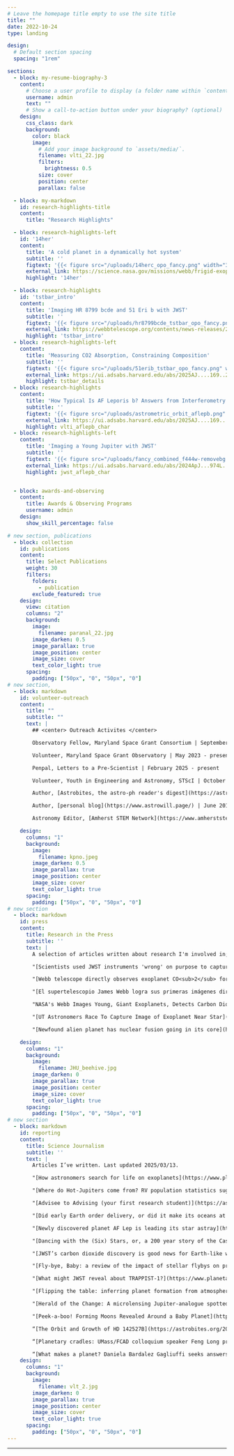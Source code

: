 ```yaml
---
# Leave the homepage title empty to use the site title
title: ""
date: 2022-10-24
type: landing

design:
  # Default section spacing
  spacing: "1rem"

sections:
  - block: my-resume-biography-3
    content:
      # Choose a user profile to display (a folder name within `content/authors/`)
      username: admin
      text: ""
      # Show a call-to-action button under your biography? (optional)
    design:
      css_class: dark
      background:
        color: black
        image:
          # Add your image background to `assets/media/`.
          filename: vlti_22.jpg
          filters:
            brightness: 0.5
          size: cover
          position: center
          parallax: false

  - block: my-markdown
    id: research-highlights-title
    content:
      title: "Research Highlights"

  - block: research-highlights-left
    id: '14her'
    content:
      title: 'A cold planet in a dynamically hot system'
      subtitle: ''
      figtext: '{{< figure src="/uploads/14herc_opo_fancy.png" width="320">}}'
      external_link: https://science.nasa.gov/missions/webb/frigid-exoplanet-in-strange-orbit-imaged-by-nasas-webb/
      highlight: '14her'

  - block: research-highlights
    id: 'tstbar_intro'
    content:
      title: 'Imaging HR 8799 bcde and 51 Eri b with JWST'
      subtitle: ''
      figtext: '{{< figure src="/uploads/hr8799bcde_tstbar_opo_fancy.png" width="320">}}'
      external_link: https://webbtelescope.org/contents/news-releases/2025/news-2025-114
      highlight: 'tstbar_intro'
  - block: research-highlights-left
    content:
      title: 'Measuring CO2 Absorption, Constraining Composition'
      subtitle: ''
      figtext: '{{< figure src="/uploads/51erib_tstbar_opo_fancy.png" width="360">}}'
      external_link: https://ui.adsabs.harvard.edu/abs/2025AJ....169..209B/abstract
      highlight: tstbar_details
  - block: research-highlights
    content:
      title: 'How Typical Is AF Leporis b? Answers from Interferometry'
      subtitle: ''
      figtext: '{{< figure src="/uploads/astrometric_orbit_aflepb.png" width="400">}}'
      external_link: https://ui.adsabs.harvard.edu/abs/2025AJ....169...30B/abstract
      highlight: vlti_aflepb_char
  - block: research-highlights-left
    content:
      title: 'Imaging a Young Jupiter with JWST'
      subtitle: ''
      figtext: '{{< figure src="/uploads/fancy_combined_f444w-removebg.png" width="340">}}'
      external_link: https://ui.adsabs.harvard.edu/abs/2024ApJ...974L..11F/abstract
      highlight: jwst_aflepb_char


  - block: awards-and-observing
    content:
      title: Awards & Observing Programs
      username: admin
    design:
      show_skill_percentage: false

# new section, publications
  - block: collection
    id: publications
    content:
      title: Select Publications
      weight: 30
      filters:
        folders:
          - publication
        exclude_featured: true
    design:
      view: citation
      columns: "2"
      background:
        image: 
          filename: paranal_22.jpg
        image_darken: 0.5
        image_parallax: true
        image_position: center
        image_size: cover
        text_color_light: true
      spacing:
        padding: ["50px", "0", "50px", "0"]
# new section, 
  - block: markdown
    id: volunteer-outreach
    content: 
      title: ""
      subtitle: ""
      text: |
        ## <center> Outreach Activites </center>

        Observatory Fellow, Maryland Space Grant Consortium | September 2022 - May 2023

        Volunteer, Maryland Space Grant Observatory | May 2023 - present

        Penpal, Letters to a Pre-Scientist | February 2025 - present

        Volunteer, Youth in Engineering and Astronomy, STScI | October 2022 - September 2023

        Author, [Astrobites, the astro-ph reader's digest](https://astrobites.org/author/wbalmer/) | December 2021 - present

        Author, [personal blog](https://www.astrowill.page/) | June 2018 – present

        Astronomy Editor, [Amherst STEM Network](https://www.amherststemnetwork.com/) | October 2019 – May 2021

    design:
      columns: "1"
      background:
        image: 
          filename: kpno.jpeg
        image_darken: 0.5
        image_parallax: true
        image_position: center
        image_size: cover
        text_color_light: true
      spacing:
        padding: ["50px", "0", "50px", "0"]
# new section
  - block: markdown
    id: press
    content:
      title: Research in the Press
      subtitle: ''
      text: |
        A selection of articles written about research I'm involved in; articles on a repeated topic typically indicate I provided additional comments for that particular article. Last updated 2025/03/27.

        "[Scientists used JWST instruments 'wrong' on purpose to capture direct images of exoplanets](https://www.space.com/space-exploration/james-webb-space-telescope/scientists-used-jwst-instruments-wrong-on-purpose-to-capture-direct-images-of-exoplanets)," by Victoria Corless for *Space.com*.

        "[Webb telescope directly observes exoplanet CO<sub>2</sub> for first time](https://phys.org/news/2025-03-webb-telescope-exoplanet.html)," by Daniel Lawler for *AFP*, available on *phys.org*.

        "[El supertelescopio James Webb logra sus primeras imágenes directas de dióxido de carbono fuera de nuestro sistema solar](https://www.elmundo.es/ciencia-y-salud/ciencia/2025/03/17/67d47779fc6c837f728b458f.html)," by Teresa Guerrero for *El Mundo*. 

        "NASA's Webb Images Young, Giant Exoplanets, Detects Carbon Dioxide," by Roberto Molar Candanosa for [JHU](https://hub.jhu.edu/2025/03/17/webb-telescope-carbon-dioxide-exoplanet/), and Hannah Braun for [STScI](https://webbtelescope.org/contents/news-releases/2025/news-2025-114?ftag=MSF0951a18) and [NASA](https://science.nasa.gov/missions/webb/nasas-webb-images-young-giant-exoplanets-detects-carbon-dioxide/). 

        "[UT Astronomers Race To Capture Image of Exoplanet Near Star](https://mcdonaldobservatory.org/news/releases/20241009)," McDonald Observatory Press Release, October 9, 2024

        "[Newfound alien planet has nuclear fusion going in its core](https://www.space.com/europe-gaia-mission-exoplanet-nuclear-fusion)," by Andrew Jones for *Space.com* 

    design:
      columns: "1"
      background:
        image: 
          filename: JHU_beehive.jpg
        image_darken: 0
        image_parallax: true
        image_position: center
        image_size: cover
        text_color_light: true
      spacing:
        padding: ["50px", "0", "50px", "0"]
# new section
  - block: markdown
    id: reporting
    content:
      title: Science Journalism
      subtitle: ''
      text: |
        Articles I’ve written. Last updated 2025/03/13.

        "[How astronomers search for life on exoplanets](https://www.planetary.org/articles/how-astronomers-search-for-life-on-exoplanets)" by William Balmer for *The Planetary Society*, Oct 11, 2023

        "[Where do Hot-Jupiters come from? RV population statistics suggests planet-planet interactions](https://astrobites.org/2023/10/11/hj-ecc-migration/)" by William Balmer for *[Astrobites](https://astrobites.org/)*, Oct 11, 2023

        "[Advisee to Advising (your first research student)](https://astrobites.org/2023/07/28/advisee-to-advisor/)" by William Balmer for *[Astrobites](https://astrobites.org/)*, Jul 28, 2023

        "[Did early Earth order delivery, or did it make its oceans at home?](https://astrobites.org/2023/04/27/earths-water-oceans-from-h2-atmosphere/)" by William Balmer for *[Astrobites](https://astrobites.org/)*, Apr 27, 2023

        "[Newly discovered planet AF Lep is leading its star astray](https://astrobites.org/2023/02/25/af-lep-discovery/)" by William Balmer for *[Astrobites](https://astrobites.org/)*, Feb 25, 2023

        "[Dancing with the (Six) Stars, or, a 200 year story of the Castor system](https://astrobites.org/2022/11/07/castor-interferometry-orbits/)" by William Balmer for *[Astrobites](https://astrobites.org/)*, Nov 7, 2022

        "[JWST’s carbon dioxide discovery is good news for Earth-like worlds](https://www.planetary.org/articles/jwst-carbon-dioxide-discovery-earth-like-worlds)" by William Balmer for *The Planetary Society*, Sep 27, 2022

        "[Fly-bye, Baby: a review of the impact of stellar flybys on protoplanetary disks](https://astrobites.org/2022/08/23/stellar-fly-bye-baby/)" by William Balmer for *[Astrobites](https://astrobites.org/)*, Aug 23, 2022

        "[What might JWST reveal about TRAPPIST-1?](https://www.planetary.org/articles/james-webb-space-telescope-trappist-1)" by William Balmer for *The Planetary Society*, June 9th, 2022.

        "[Flipping the table: inferring planet formation from atmospheric composition](https://astrobites.org/2022/05/06/planet-history-from-atmos/)" by William Balmer for *[Astrobites](https://astrobites.org/)*, May 6th, 2022.

        "[Herald of the Change: A microlensing Jupiter-analogue spotted in K2 data portends Roman’s yield of new planets](https://astrobites.org/2022/04/11/k2-first-microlensing/)" by William Balmer for *[Astrobites](https://astrobites.org/)*, April 11th, 2022.

        "[Peek-a-boo! Forming Moons Revealed Around a Baby Planet](https://astrobites.org/2022/02/09/pds70c-disk/)" by William Balmer for *[Astrobites](https://astrobites.org/)*, February 9th, 2022.

        “[The Orbit and Growth of HD 142527B](https://astrobites.org/2021/03/14/ur-orbit-growth-hd142527b/)” by William Balmer for *[Astrobites](https://astrobites.org/)*, March 14th, 2021.

        “[Planetary cradles: UMass/FCAD colloquium speaker Feng Long presents ALMA view of early solar systems](https://www.canva.com/design/DAERpXSyw0w/WmJjaMKrcUTdcG3b41gqHQ/view?utm_content=DAERpXSyw0w#35)” by William Balmer in *The Amherst STEM Network Magazine*, Issue 1.3, Fall 2020.

        “[What makes a planet? Daniela Bardalez Gagliuffi seeks answers in the lowest mass stars](https://www.canva.com/design/DAD9TCKM5ZQ/1lsfJaVxS_S-3MS0N55Bvw/view#33)” by William Balmer in *The Amherst STEM Network Magazine*, Issue 1.1, Spring 2020.
    design:
      columns: "1"
      background:
        image: 
          filename: vlt_2.jpg
        image_darken: 0
        image_parallax: true
        image_position: center
        image_size: cover
        text_color_light: true
      spacing:
        padding: ["50px", "0", "50px", "0"]
---
```



---
